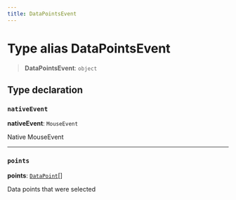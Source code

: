 ```yaml
---
title: DataPointsEvent
---
```


# Type alias DataPointsEvent

> **DataPointsEvent**: `object`

## Type declaration

### `nativeEvent`

**nativeEvent**: `MouseEvent`

Native MouseEvent

***

### `points`

**points**: [`DataPoint`](type-alias.DataPoint.md)[]

Data points that were selected
